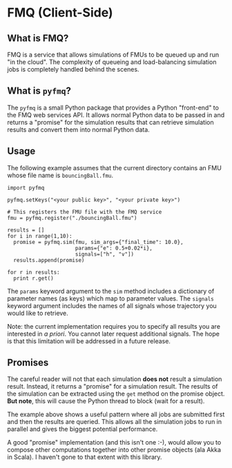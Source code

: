 FMQ (Client-Side)
=================

What is FMQ?
------------

FMQ is a service that allows simulations of FMUs to be queued up and
run "in the cloud".  The complexity of queueing and load-balancing
simulation jobs is completely handled behind the scenes.

What is `pyfmq`?
----------------

The `pyfmq` is a small Python package that provides a Python
"front-end" to the FMQ web services API.  It allows normal Python data
to be passed in and returns a "promise" for the simulation results
that can retrieve simulation results and convert them into normal
Python data.

Usage
-----

The following example assumes that the current directory contains an
FMU whose file name is `bouncingBall.fmu`.

    import pyfmq
  
    pyfmq.setKeys("<your public key>", "<your private key>")  
  
    # This registers the FMU file with the FMQ service
    fmu = pyfmq.register("./bouncingBall.fmu")
    
    results = []
    for i in range(1,10):
      promise = pyfmq.sim(fmu, sim_args={"final_time": 10.0},
                          params={"e": 0.5+0.02*i},
                          signals=["h", "v"])
      results.append(promise)
  
    for r in results:
      print r.get()

The `params` keyword argument to the `sim` method includes a
dictionary of parameter names (as keys) which map to parameter values.
The `signals` keyword argument includes the names of all signals whose
trajectory you would like to retrieve.

Note: the current implementation requires you to specify all results
you are interested in *a priori*.  You cannot later request additional
signals.  The hope is that this limitation will be addressed in a
future release.

Promises
--------

The careful reader will not that each simulation **does not** result a
simulation result.  Instead, it returns a "promise" for a simulation
result.  The results of the simulation can be extracted using the
`get` method on the promise object.  **But note**, this will cause the
Python thread to block (wait for a result).

The example above shows a useful pattern where all jobs are submitted
first and then the results are queried.  This allows all the
simulation jobs to run in parallel and gives the biggest potential
performance.

A good "promise" implementation (and this isn't one :-), would allow
you to compose other computations together into other promise objects
(ala Akka in Scala).  I haven't gone to that extent with this library.
